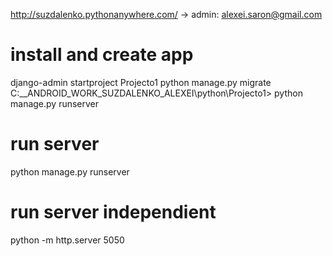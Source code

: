 http://suzdalenko.pythonanywhere.com/ -> admin: alexei.saron@gmail.com


# install and create app
django-admin startproject Projecto1
python manage.py migrate
C:\__ANDROID_WORK_SUZDALENKO_ALEXEI\python\Projecto1> python manage.py runserver
# run server
python manage.py runserver




# run server independient
python -m http.server 5050
